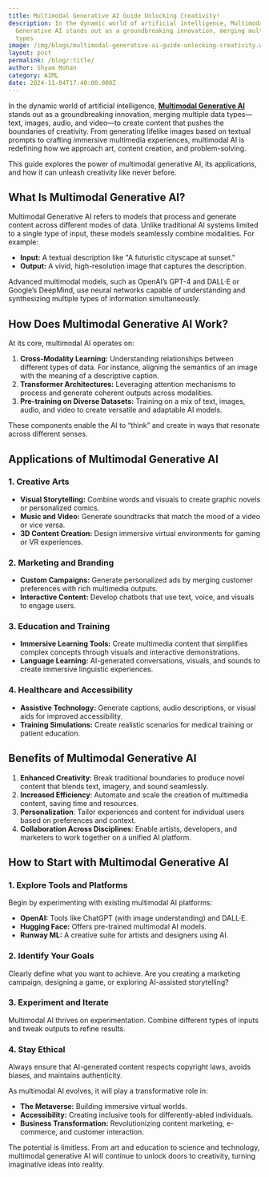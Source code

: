```yaml
---
title: Multimodal Generative AI Guide Unlocking Creativity!
description: In the dynamic world of artificial intelligence, Multimodal
  Generative AI stands out as a groundbreaking innovation, merging multiple data
  types
image: /img/blogs/multimodal-generative-ai-guide-unlocking-creativity.webp
layout: post
permalink: /blog/:title/
author: Shyam Mohan
category: AIML
date: 2024-11-04T17:40:00.000Z
---
```

In the dynamic world of artificial intelligence, **[Multimodal Generative AI](https://codecrux.com/services/)** stands out as a groundbreaking innovation, merging multiple data types—text, images, audio, and video—to create content that pushes the boundaries of creativity. From generating lifelike images based on textual prompts to crafting immersive multimedia experiences, multimodal AI is redefining how we approach art, content creation, and problem-solving.

This guide explores the power of multimodal generative AI, its applications, and how it can unleash creativity like never before.

## **What Is Multimodal Generative AI?**

Multimodal Generative AI refers to models that process and generate content across different modes of data. Unlike traditional AI systems limited to a single type of input, these models seamlessly combine modalities. For example:

-   **Input:** A textual description like "A futuristic cityscape at sunset."
-   **Output:** A vivid, high-resolution image that captures the description.

Advanced multimodal models, such as OpenAI’s GPT-4 and DALL·E or Google’s DeepMind, use neural networks capable of understanding and synthesizing multiple types of information simultaneously.


## **How Does Multimodal Generative AI Work?**

At its core, multimodal AI operates on:

1.  **Cross-Modality Learning:** Understanding relationships between different types of data. For instance, aligning the semantics of an image with the meaning of a descriptive caption.
2.  **Transformer Architectures:** Leveraging attention mechanisms to process and generate coherent outputs across modalities.
3.  **Pre-training on Diverse Datasets:** Training on a mix of text, images, audio, and video to create versatile and adaptable AI models.

These components enable the AI to “think” and create in ways that resonate across different senses.


## **Applications of Multimodal Generative AI**

### 1. **Creative Arts**

-   **Visual Storytelling:** Combine words and visuals to create graphic novels or personalized comics.
-   **Music and Video:** Generate soundtracks that match the mood of a video or vice versa.
-   **3D Content Creation:** Design immersive virtual environments for gaming or VR experiences.

### 2. **Marketing and Branding**

-   **Custom Campaigns:** Generate personalized ads by merging customer preferences with rich multimedia outputs.
-   **Interactive Content:** Develop chatbots that use text, voice, and visuals to engage users.

### 3. **Education and Training**

-   **Immersive Learning Tools:** Create multimedia content that simplifies complex concepts through visuals and interactive demonstrations.
-   **Language Learning:** AI-generated conversations, visuals, and sounds to create immersive linguistic experiences.

### 4. **Healthcare and Accessibility**

-   **Assistive Technology:** Generate captions, audio descriptions, or visual aids for improved accessibility.
-   **Training Simulations:** Create realistic scenarios for medical training or patient education.


## **Benefits of Multimodal Generative AI**

1.  **Enhanced Creativity**: Break traditional boundaries to produce novel content that blends text, imagery, and sound seamlessly.
2.  **Increased Efficiency**: Automate and scale the creation of multimedia content, saving time and resources.
3.  **Personalization**: Tailor experiences and content for individual users based on preferences and context.
4.  **Collaboration Across Disciplines**: Enable artists, developers, and marketers to work together on a unified AI platform.

## **How to Start with Multimodal Generative AI**

### **1. Explore Tools and Platforms**

Begin by experimenting with existing multimodal AI platforms:

-   **OpenAI:** Tools like ChatGPT (with image understanding) and DALL·E.
-   **Hugging Face:** Offers pre-trained multimodal AI models.
-   **Runway ML:** A creative suite for artists and designers using AI.

### **2. Identify Your Goals**

Clearly define what you want to achieve. Are you creating a marketing campaign, designing a game, or exploring AI-assisted storytelling?

### **3. Experiment and Iterate**

Multimodal AI thrives on experimentation. Combine different types of inputs and tweak outputs to refine results.

### **4. Stay Ethical**

Always ensure that AI-generated content respects copyright laws, avoids biases, and maintains authenticity.



As multimodal AI evolves, it will play a transformative role in:

-   **The Metaverse:** Building immersive virtual worlds.
-   **Accessibility:** Creating inclusive tools for differently-abled individuals.
-   **Business Transformation:** Revolutionizing content marketing, e-commerce, and customer interaction.

The potential is limitless. From art and education to science and technology, multimodal generative AI will continue to unlock doors to creativity, turning imaginative ideas into reality.


